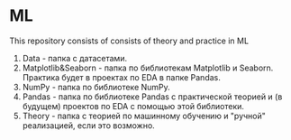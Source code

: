 # ML
This repository consists of consists of theory and practice in ML

1. Data - папка с датасетами.
2. Matplotlib&Seaborn - папка по библиотекам Matplotlib и Seaborn. Практика будет в проектах по EDA в папке Pandas.
3. NumPy - папка по библиотеке NumPy.
4. Pandas - папка по библиотеке Pandas с практической теорией и (в будущем) проектов по EDA с помощью этой библиотеки.
5. Theory - папка с теорией по машинному обучению и "ручной" реализацией, если это возможно.